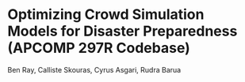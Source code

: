 # Optimizing Crowd Simulation Models for Disaster Preparedness (APCOMP 297R Codebase)
Ben Ray, Calliste Skouras, Cyrus Asgari, Rudra Barua